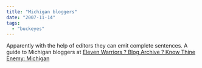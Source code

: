 ```yaml
---
title: "Michigan bloggers"
date: "2007-11-14"
tags: 
  - "buckeyes"
---
```


Apparently with the help of editors they can emit complete sentences. A guide to Michigan bloggers at [Eleven Warriors ? Blog Archive ? Know Thine Enemy: Michigan](http://www.elevenwarriors.com/2007/11/know-thine-enemy-michigan.html "Eleven Warriors ? Blog Archive ? Know Thine Enemy: Michigan")

